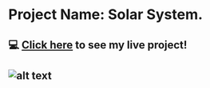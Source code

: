#  Project Name: Solar System.

## :computer: [Click here](https://mareepet.github.io/Solar_System/) to see my live project!
## ![alt text](https://www.eurokidsindia.com/blog/wp-content/uploads/2023/07/solar-system-for-kids.jpg)
